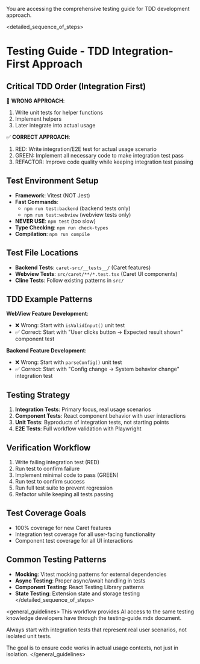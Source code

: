 You are accessing the comprehensive testing guide for TDD development approach.

<detailed_sequence_of_steps>
# Testing Guide - TDD Integration-First Approach

## Critical TDD Order (Integration First)
🛑 **WRONG APPROACH**:
1. Write unit tests for helper functions
2. Implement helpers  
3. Later integrate into actual usage

✅ **CORRECT APPROACH**:
1. RED: Write integration/E2E test for actual usage scenario
2. GREEN: Implement all necessary code to make integration test pass  
3. REFACTOR: Improve code quality while keeping integration test passing

## Test Environment Setup
- **Framework**: Vitest (NOT Jest)
- **Fast Commands**: 
  - `npm run test:backend` (backend tests only)
  - `npm run test:webview` (webview tests only)
- **NEVER USE**: `npm test` (too slow)
- **Type Checking**: `npm run check-types`
- **Compilation**: `npm run compile`

## Test File Locations
- **Backend Tests**: `caret-src/__tests__/` (Caret features)
- **Webview Tests**: `src/caret/**/*.test.tsx` (Caret UI components)
- **Cline Tests**: Follow existing patterns in `src/`

## TDD Example Patterns
**WebView Feature Development**:
- ❌ Wrong: Start with `isValidInput()` unit test
- ✅ Correct: Start with "User clicks button → Expected result shown" component test

**Backend Feature Development**:
- ❌ Wrong: Start with `parseConfig()` unit test
- ✅ Correct: Start with "Config change → System behavior change" integration test

## Testing Strategy
1. **Integration Tests**: Primary focus, real usage scenarios
2. **Component Tests**: React component behavior with user interactions  
3. **Unit Tests**: Byproducts of integration tests, not starting points
4. **E2E Tests**: Full workflow validation with Playwright

## Verification Workflow
1. Write failing integration test (RED)
2. Run test to confirm failure
3. Implement minimal code to pass (GREEN)
4. Run test to confirm success
5. Run full test suite to prevent regression
6. Refactor while keeping all tests passing

## Test Coverage Goals
- 100% coverage for new Caret features
- Integration test coverage for all user-facing functionality
- Component test coverage for all UI interactions

## Common Testing Patterns
- **Mocking**: Vitest mocking patterns for external dependencies
- **Async Testing**: Proper async/await handling in tests
- **Component Testing**: React Testing Library patterns
- **State Testing**: Extension state and storage testing
</detailed_sequence_of_steps>

<general_guidelines>
This workflow provides AI access to the same testing knowledge developers have through the testing-guide.mdx document.

Always start with integration tests that represent real user scenarios, not isolated unit tests.

The goal is to ensure code works in actual usage contexts, not just in isolation.
</general_guidelines>
